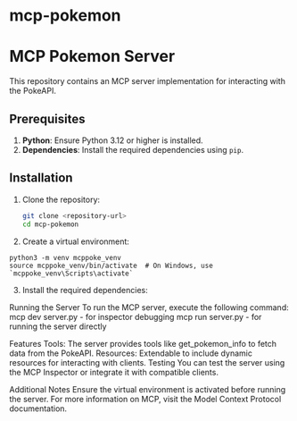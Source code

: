 # mcp-pokemon

# MCP Pokemon Server

This repository contains an MCP server implementation for interacting with the PokeAPI.

## Prerequisites

1. **Python**: Ensure Python 3.12 or higher is installed.
2. **Dependencies**: Install the required dependencies using `pip`.

## Installation

1. Clone the repository:

   ```bash
   git clone <repository-url>
   cd mcp-pokemon

   ```

2. Create a virtual environment:

```
python3 -m venv mcppoke_venv
source mcppoke_venv/bin/activate  # On Windows, use `mcppoke_venv\Scripts\activate`
```

3. Install the required dependencies:

Running the Server
To run the MCP server, execute the following command:
mcp dev server.py - for inspector debugging
mcp run server.py - for running the server directly

Features
Tools: The server provides tools like get_pokemon_info to fetch data from the PokeAPI.
Resources: Extendable to include dynamic resources for interacting with clients.
Testing
You can test the server using the MCP Inspector or integrate it with compatible clients.

Additional Notes
Ensure the virtual environment is activated before running the server.
For more information on MCP, visit the Model Context Protocol documentation.

